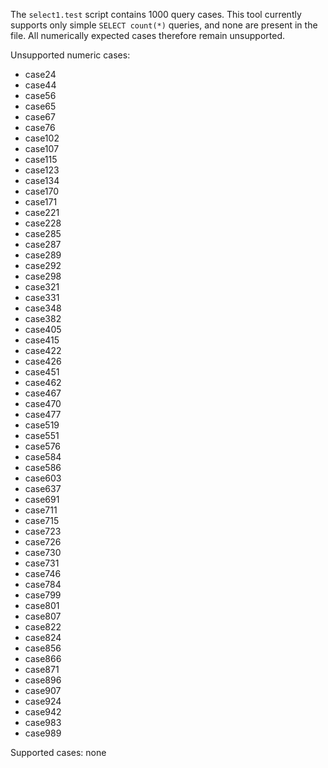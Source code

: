 The `select1.test` script contains 1000 query cases. This tool currently supports
only simple `SELECT count(*)` queries, and none are present in the file. All
numerically expected cases therefore remain unsupported.

Unsupported numeric cases:

- case24
- case44
- case56
- case65
- case67
- case76
- case102
- case107
- case115
- case123
- case134
- case170
- case171
- case221
- case228
- case285
- case287
- case289
- case292
- case298
- case321
- case331
- case348
- case382
- case405
- case415
- case422
- case426
- case451
- case462
- case467
- case470
- case477
- case519
- case551
- case576
- case584
- case586
- case603
- case637
- case691
- case711
- case715
- case723
- case726
- case730
- case731
- case746
- case784
- case799
- case801
- case807
- case822
- case824
- case856
- case866
- case871
- case896
- case907
- case924
- case942
- case983
- case989

Supported cases: none

